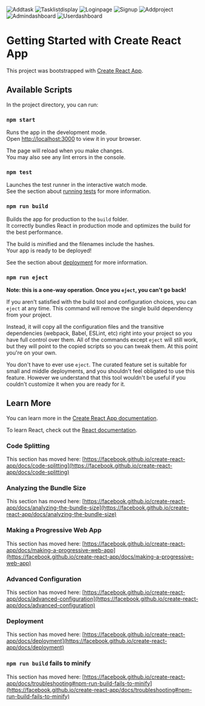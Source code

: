 
![Addtask](https://github.com/Jenish-darji/Projectcheck/assets/147671087/071bc5c6-9183-4f3b-be53-62dc6cf52c3f)
![Tasklistdisplay](https://github.com/Jenish-darji/Projectcheck/assets/147671087/5d6b667d-bc55-4ed9-856c-f21bce22f335)
![Loginpage](https://github.com/Jenish-darji/Projectcheck/assets/147671087/f80b4761-b6b9-40d4-a41d-0681d2f9bea6)
![Signup](https://github.com/Jenish-darji/Projectcheck/assets/147671087/10c7e2f1-b2b3-4805-9d50-2a25d7e32e33)
![Addproject](https://github.com/Jenish-darji/Projectcheck/assets/147671087/acbc741b-32a5-4887-b732-cc5f0201bacc)
![Admindashboard](https://github.com/Jenish-darji/Projectcheck/assets/147671087/10b98c3b-13cd-4be8-878d-7ed6179ae02d)
![Userdashboard](https://github.com/Jenish-darji/Projectcheck/assets/147671087/a654c5b9-c354-47ac-95e0-d2c6b97a5848)

# Getting Started with Create React App

This project was bootstrapped with [Create React App](https://github.com/facebook/create-react-app).

## Available Scripts

In the project directory, you can run:

### `npm start`

Runs the app in the development mode.\
Open [http://localhost:3000](http://localhost:3000) to view it in your browser.

The page will reload when you make changes.\
You may also see any lint errors in the console.

### `npm test`

Launches the test runner in the interactive watch mode.\
See the section about [running tests](https://facebook.github.io/create-react-app/docs/running-tests) for more information.

### `npm run build`

Builds the app for production to the `build` folder.\
It correctly bundles React in production mode and optimizes the build for the best performance.

The build is minified and the filenames include the hashes.\
Your app is ready to be deployed!

See the section about [deployment](https://facebook.github.io/create-react-app/docs/deployment) for more information.

### `npm run eject`

**Note: this is a one-way operation. Once you `eject`, you can't go back!**

If you aren't satisfied with the build tool and configuration choices, you can `eject` at any time. This command will remove the single build dependency from your project.

Instead, it will copy all the configuration files and the transitive dependencies (webpack, Babel, ESLint, etc) right into your project so you have full control over them. All of the commands except `eject` will still work, but they will point to the copied scripts so you can tweak them. At this point you're on your own.

You don't have to ever use `eject`. The curated feature set is suitable for small and middle deployments, and you shouldn't feel obligated to use this feature. However we understand that this tool wouldn't be useful if you couldn't customize it when you are ready for it.

## Learn More

You can learn more in the [Create React App documentation](https://facebook.github.io/create-react-app/docs/getting-started).

To learn React, check out the [React documentation](https://reactjs.org/).

### Code Splitting

This section has moved here: [https://facebook.github.io/create-react-app/docs/code-splitting](https://facebook.github.io/create-react-app/docs/code-splitting)

### Analyzing the Bundle Size

This section has moved here: [https://facebook.github.io/create-react-app/docs/analyzing-the-bundle-size](https://facebook.github.io/create-react-app/docs/analyzing-the-bundle-size)

### Making a Progressive Web App

This section has moved here: [https://facebook.github.io/create-react-app/docs/making-a-progressive-web-app](https://facebook.github.io/create-react-app/docs/making-a-progressive-web-app)

### Advanced Configuration

This section has moved here: [https://facebook.github.io/create-react-app/docs/advanced-configuration](https://facebook.github.io/create-react-app/docs/advanced-configuration)

### Deployment

This section has moved here: [https://facebook.github.io/create-react-app/docs/deployment](https://facebook.github.io/create-react-app/docs/deployment)

### `npm run build` fails to minify

This section has moved here: [https://facebook.github.io/create-react-app/docs/troubleshooting#npm-run-build-fails-to-minify](https://facebook.github.io/create-react-app/docs/troubleshooting#npm-run-build-fails-to-minify)
